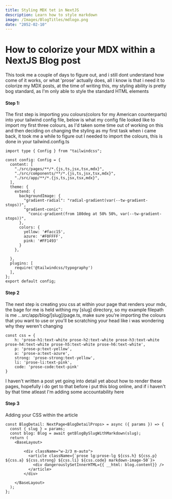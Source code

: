 ```yaml
---
title: Styling MDX tet in NextJS
description: Learn how to style markdown
image: /Images/BlogTitles/mdlogo.png
date: "2052-02-10"
---
```


# How to colorize your MDX within a NextJS Blog post

This took me a couple of days to figure out, and i still dont understand how come of it works, or what 'prose' actually does, all I know is that i need it to
colorize my MDX posts, at the time of writing this, my styling ability is pretty bog standard, as I'm only able to style the standard HTML elements

#### Step 1:

The first step is importing you colours(colors for my American counterparts) into your tailwind config file, below is what my config file looked like to import my first three colours,
as I'd taken some time out of working on this and then deciding on changing the styling as my first task when i came back, it took me a while to figure out I needed to import the colours, this is done in your tailwind.config.ts

```code block
import type { Config } from "tailwindcss";

const config: Config = {
  content: [
    "./src/pages/**/*.{js,ts,jsx,tsx,mdx}",
    "./src/components/**/*.{js,ts,jsx,tsx,mdx}",
    "./src/app/**/*.{js,ts,jsx,tsx,mdx}",
  ],
  theme: {
    extend: {
      backgroundImage: {
        "gradient-radial": "radial-gradient(var(--tw-gradient-stops))",
        "gradient-conic":
          "conic-gradient(from 180deg at 50% 50%, var(--tw-gradient-stops))",
      },
      colors: {
        yellow: '#facc15',
        azure: '#F0FFFF',
        pink: '#FF1493'
      }
    },

  },
  plugins: [
    require('@tailwindcss/typography')
  ],
};
export default config;
```

#### Step 2

The next step is creating you css at within your page that renders your mdx, the bage for me is held withing my [slug] directory, so my example filepath is me
...src/app/blog/[slug]/page.ts, make sure you're importing the colours that you want to use or you'll be scratching your head like i was wondering why they weren't changing

```code block
const css = {
    h: 'prose-h1:text-white prose-h2:text-white prose-h3:text-white prose-h4:text-white prose-h5:text-white prose-h6:text-white',
    p: 'prose-p:text-yellow',
    a: 'prose-a:text-azure',
    strong: 'prose-strong:text-yellow',
    li: 'prose-li:text-pink',
    code: 'prose-code:text-pink'
}
```

I haven't written a post yet going into detail yet about how to render these pages, hopefully i do get to that before i put this blog online, and if i haven't by that time atleast I'm adding some accountability here

#### Step 3

Adding your CSS within the article

```code block
const BlogDetail: NextPage<BlogDetailProps> = async ({ params }) => {
  const { slug } = params;
  const blog: Blog = await getBlogBySlugWithMarkdown(slug);
  return (
    <BaseLayout>

        <div className="w-2/3 m-auto">
          <article className={`prose lg:prose-lg ${css.h} ${css.p} ${css.a} ${css.strong} ${css.li} ${css.code} markdown-image-50`}>
            <div dangerouslySetInnerHTML={{ __html: blog.content}} />
          </article>
        </div>

    </BaseLayout>
  );
};
```
